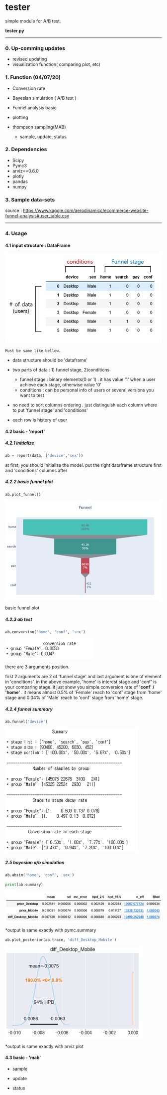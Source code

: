 # tester 



simple module for A/B test.

**tester.py**



---

### 0. Up-comming updates

* revised updating 
* visualization function( comparing plot, etc)



### 1. Function (04/07/20)

* Conversion rate 
* Bayesian simulation ( A/B test )
* Funnel analysis  basic
*  plotting

* thompson sampling(MAB)
  * sample, update, status

### 2. Dependencies

* Scipy
* Pymc3
* arviz==0.6.0
* plotly
* pandas 
* numpy



### 3. Sample data-sets

source : https://www.kaggle.com/aerodinamicc/ecommerce-website-funnel-analysis#user_table.csv





---

### 4. Usage

#### 4.1 input structure : DataFrame

![2](img/2.PNG)

`Must be same like bellow.`

* data structure should be 'dataframe'
* two parts of data : 1) funnel stage,  2)conditions
  * funnel stage : binary elements(0 or 1) . it has value '1'  when a user achieve each stage, otherwise value '0'
  * conditions :  can be personal info of users or several versions you want to test

* no need to sort columns ordering . just distinguish each column where to put 'funnel stage' and 'conditions'
* each row is history of user



#### 4.2 basic - 'report'

##### 4.2.1 initialize

```python
ab = report(data, ['device','sex'])
```

at first, you should initialize the model. put the right dataframe structure first and 'conditions' columns after



##### 4.2.2 basic funnel plot

```python
ab.plot_funnel()
```

![1](img/1.PNG)

basic funnel plot



##### 4.2.3 ab test

```python
ab.conversion('home', 'conf', 'sex')
```

![5](img/5.PNG)

there are 3 arguments position.

first 2 arguments are 2 of 'funnel stage' and last argument is one of element in 'conditions'.  in the above example, 'home' is interest stage and 'conf' is your comparing stage. it just show you simple conversion rate of  **'conf' / 'home'** . it means almost 0.5% of 'Female' reach to 'conf' stage from 'home' stage and 0.04% of 'Male' reach to 'conf' stage from 'home' stage. 





##### 4.2.4 funnel summary

```python
ab.funnel('device')
```

![7](img/7.PNG)





##### 2.5 bayesian a/b simulation

```python
ab.absim('home', 'conf', 'sex')
```

```python
print(ab.summary)
```

![6](img/3.PNG)

*output is same exactly with pymc.summary



```python
ab.plot_posterior(ab.trace, 'diff_Desktop_Mobile')
```

![4](img/4.PNG)

*output is same exactly with arviz plot



#### 4.3 basic - 'mab'

* sample

* update

* status